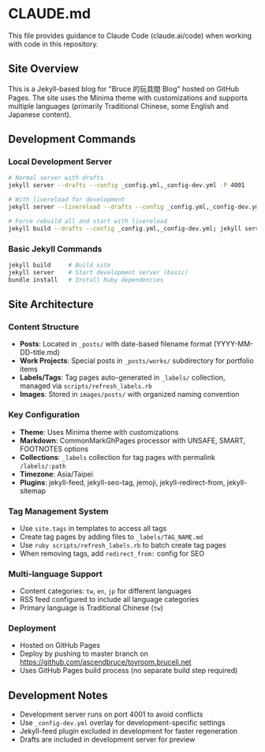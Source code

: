# CLAUDE.md

This file provides guidance to Claude Code (claude.ai/code) when working with code in this repository.

## Site Overview

This is a Jekyll-based blog for "Bruce 的玩具間 Blog" hosted on GitHub Pages. The site uses the Minima theme with customizations and supports multiple languages (primarily Traditional Chinese, some English and Japanese content).

## Development Commands

### Local Development Server

```bash
# Normal server with drafts
jekyll server --drafts --config _config.yml,_config-dev.yml -P 4001

# With livereload for development
jekyll server --livereload --drafts --config _config.yml,_config-dev.yml -P 4001 --incremental

# Force rebuild all and start with livereload
jekyll build --drafts --config _config.yml,_config-dev.yml; jekyll server --livereload --drafts --config _config.yml,_config-dev.yml -P 4001 --incremental
```

### Basic Jekyll Commands

```bash
jekyll build     # Build site
jekyll server    # Start development server (basic)
bundle install   # Install Ruby dependencies
```

## Site Architecture

### Content Structure

- **Posts**: Located in `_posts/` with date-based filename format (YYYY-MM-DD-title.md)
- **Work Projects**: Special posts in `_posts/works/` subdirectory for portfolio items
- **Labels/Tags**: Tag pages auto-generated in `_labels/` collection, managed via `scripts/refresh_labels.rb`
- **Images**: Stored in `images/posts/` with organized naming convention

### Key Configuration

- **Theme**: Uses Minima theme with customizations
- **Markdown**: CommonMarkGhPages processor with UNSAFE, SMART, FOOTNOTES options
- **Collections**: `_labels` collection for tag pages with permalink `/labels/:path`
- **Timezone**: Asia/Taipei
- **Plugins**: jekyll-feed, jekyll-seo-tag, jemoji, jekyll-redirect-from, jekyll-sitemap

### Tag Management System

- Use `site.tags` in templates to access all tags
- Create tag pages by adding files to `_labels/TAG_NAME.md`
- Use `ruby scripts/refresh_labels.rb` to batch create tag pages
- When removing tags, add `redirect_from:` config for SEO

### Multi-language Support

- Content categories: `tw`, `en`, `jp` for different languages
- RSS feed configured to include all language categories
- Primary language is Traditional Chinese (`tw`)

### Deployment

- Hosted on GitHub Pages
- Deploy by pushing to master branch on https://github.com/ascendbruce/toyroom.bruceli.net
- Uses GitHub Pages build process (no separate build step required)

## Development Notes

- Development server runs on port 4001 to avoid conflicts
- Use `_config-dev.yml` overlay for development-specific settings
- Jekyll-feed plugin excluded in development for faster regeneration
- Drafts are included in development server for preview

